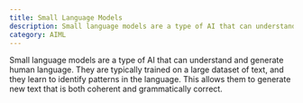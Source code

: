 ```yaml
---
title: Small Language Models
description: Small language models are a type of AI that can understand and generate human language.
category: AIML
---
```


Small language models are a type of AI that can understand and generate human language. They are typically trained on a large dataset of text, and they learn to identify patterns in the language. This allows them to generate new text that is both coherent and grammatically correct.

